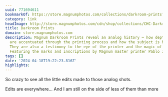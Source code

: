 ```yaml
---
uuid: 771694611
bookmarkOf: https://store.magnumphotos.com/collections/darkroom-prints?_kx=BjXY-JWj9J6B7bwOpQT0LYoYWPwIvKVwL_sOE7HX_0c.UjvSyZ
category: link
headImage: http://store.magnumphotos.com/cdn/shop/collections/CHC-DarkroomPrint.jpg?v=1711983316
title: Darkroom Prints
domain: store.magnumphotos.com
description: Magnum Darkroom Prints reveal an analog history — how depth and layers
  are accentuated through the printing process and how the subject is brought to life.
  They are also a testimony to the eye of the printer and the magic of the darkroom.
  Featuring the marks and inscriptions by Magnum master printer Pablo Inirio, or in
tags: []
date: '2024-04-18T19:22:23.816Z'
highlights:
---
```


So crazy to see all the little edits made to those analog shots. 

Edits are everywhere... And I am still on the side of less of them than more

